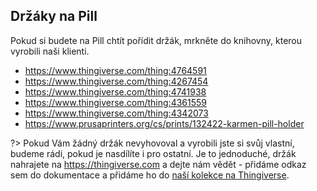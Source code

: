 ## Držáky na Pill

Pokud si budete na Pill chtít pořídit držák, mrkněte do knihovny, kterou vyrobili naši klienti.

- https://www.thingiverse.com/thing:4764591
- https://www.thingiverse.com/thing:4267454
- https://www.thingiverse.com/thing:4741938
- https://www.thingiverse.com/thing:4361559
- https://www.thingiverse.com/thing:4342073
- https://www.prusaprinters.org/cs/prints/132422-karmen-pill-holder

?> Pokud Vám žádný držák nevyhovoval a vyrobili jste si svůj vlastní, budeme rádi, pokud je nasdílíte i pro ostatní. Je to jednoduché, držák nahrajete na https://thingiverse.com a dejte nám vědět - přidáme odkaz sem do dokumentace a přidáme ho do [naší kolekce na Thingiverse](https://www.thingiverse.com/karmentech/collections/karmen-pill-holders).
